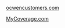 [ocwencustomers.com](https://www.ocwencustomers.com)

[MyCoverage.com](https://www.mycoverageinfo.com/mci3/www/pages/views/Index.htm#/Login)
